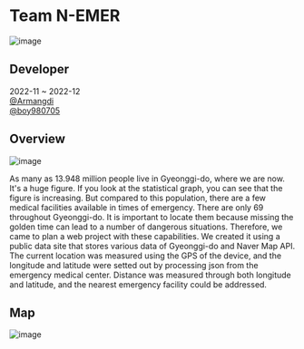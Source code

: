 # Team N-EMER
![image](https://user-images.githubusercontent.com/108450957/211135470-6e67ea13-81f7-4ee7-9f19-a053a7fc1e53.png)



## Developer
2022-11 ~ 2022-12 <br>
<a href = "https://github.com/Armangdi" > @Armangdi</a><br>
<a href = "https://github.com/boy980705" > @boy980705</a><br>



## Overview
![image](https://user-images.githubusercontent.com/108450957/211135622-130c0d5d-dfbc-4924-8dac-4540e8bdc31b.png)

As many as 13.948 million people live in Gyeonggi-do, where we are now. It's a huge figure. If you look at the statistical graph, you can see that the figure is increasing.
But compared to this population, there are a few medical facilities available in times of emergency. There are only 69 throughout Gyeonggi-do. It is important to locate them because missing the golden time can lead to a number of dangerous situations. Therefore, we came to plan a web project with these capabilities.
We created it using a public data site that stores various data of Gyeonggi-do and Naver Map API.
The current location was measured using the GPS of the device, and the longitude and latitude were setted out by processing json from the emergency medical center. Distance was measured through both longitude and latitude, and the nearest emergency facility could be addressed.

## Map
![image](https://user-images.githubusercontent.com/108450957/211135839-9cb6425a-dfa6-4583-97df-fdb9086619b9.png)

